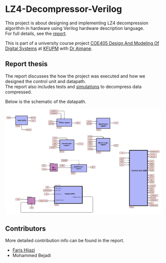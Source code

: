 # LZ4-Decompressor-Verilog
This project is about designing and implementing LZ4 decompression algorithm in hardware using Verilog hardware description language.  
For full details, see the [report](LZ4%20Decompression%20final%20report.pdf).

This is part of a university course project [COE405 Design And Modeling Of Digital Systems](http://www.kfupm.edu.sa/departments/coe/Pages/en/COE-405-Design-And-Modeling.aspx) at [KFUPM](http://www.kfupm.edu.sa/Default.aspx) with [Dr Aimane](http://faculty.kfupm.edu.sa/COE/aiman).

## Report thesis

The report discusses the how the project was executed and how we designed the control unit and datapath.  
The report also includes tests and [simulations](https://github.com/FarisHijazi/LZ4-Decompressor-Verilog/tree/master/Simulations) to decompress data compressed.

Below is the schematic of the datapath.

![](/DatapathScreenshots/LZ4-decompressor-datapath.png)

## Contributors
More detailed contribution info can be found in the report.

- [Faris Hijazi](https://github.com/FarisHijazi)
- Mohammed Bejadi
